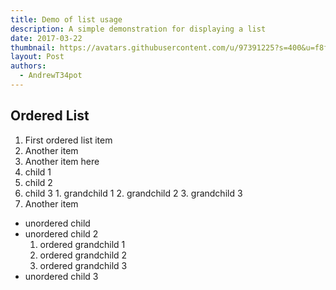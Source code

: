 ```yaml
---
title: Demo of list usage
description: A simple demonstration for displaying a list
date: 2017-03-22
thumbnail: https://avatars.githubusercontent.com/u/97391225?s=400&u=f8fcfba33c30a887364fe7d7ded549a3dc614791&v=4
layout: Post
authors:
  - AndrewT34pot
---
```


## Ordered List

1. First ordered list item
2. Another item
3. Another item here
  1. child 1
  2. child 2
  3. child 3
    1. grandchild 1
    2. grandchild 2
    3. grandchild 3
4. Another item
  - unordered child
  - unordered child 2
    1. ordered grandchild 1
    2. ordered grandchild 2
    3. ordered grandchild 3
  - unordered child 3
